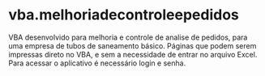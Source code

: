 # vba.melhoriadecontroleepedidos
VBA desenvolvido para melhoria e controle de analise de pedidos, para uma empresa de tubos de saneamento básico. Páginas que podem serem impressas direto no VBA, e sem a necessidade de entrar no arquivo Excel. Para acessar o aplicativo é necessário login e senha.
